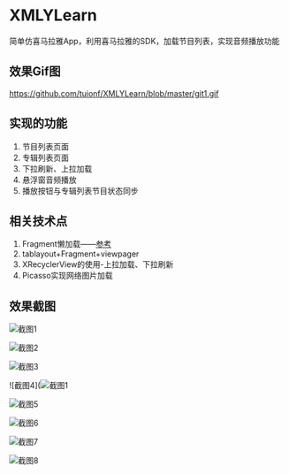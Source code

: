 # XMLYLearn

简单仿喜马拉雅App，利用喜马拉雅的SDK，加载节目列表，实现音频播放功能



## 效果Gif图

https://github.com/tuionf/XMLYLearn/blob/master/git1.gif



## 实现的功能

1. 节目列表页面
2. 专辑列表页面
3. 下拉刷新、上拉加载
4. 悬浮窗音频播放
5. 播放按钮与专辑列表节目状态同步



## 相关技术点

1. Fragment懒加载——[参考](https://juejin.im/post/59cb68b16fb9a00a5f470d39)
2. tablayout+Fragment+viewpager
3. XRecyclerView的使用-上拉加载、下拉刷新
4. Picasso实现网络图片加载



## 效果截图



![截图1](https://github.com/tuionf/XMLYLearn/blob/master/%E6%88%AA%E5%9B%BE/device-2017-12-07-152048.png)



![截图2](https://github.com/tuionf/XMLYLearn/blob/master/%E6%88%AA%E5%9B%BE/device-2017-12-07-152124.png)

![截图3](https://github.com/tuionf/XMLYLearn/blob/master/%E6%88%AA%E5%9B%BE/intro.png)

![截图4](![截图1](https://github.com/tuionf/XMLYLearn/blob/master/%E6%88%AA%E5%9B%BE/device-2017-12-07-152048.png)



![截图5](https://github.com/tuionf/XMLYLearn/blob/master/%E6%88%AA%E5%9B%BE/player.png)



![截图6](https://github.com/tuionf/XMLYLearn/blob/master/%E6%88%AA%E5%9B%BE/player1.png)



![截图7](https://github.com/tuionf/XMLYLearn/blob/master/%E6%88%AA%E5%9B%BE/track.png)

![截图8](https://github.com/tuionf/XMLYLearn/blob/master/%E6%88%AA%E5%9B%BE/track_sys.png)




